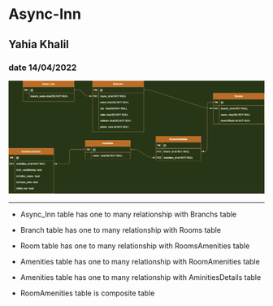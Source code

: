 # Async-Inn

## Yahia Khalil

### date 14/04/2022

![](./Relations.png)

---

- Async_Inn table has one to many relationship with Branchs table

- Branch table has one to many relationship with Rooms table

- Room table has one to many relationship with RoomsAmenities table

- Amenities table has one to many relationship with RoomAmenities table

- Amenities table has one to many relationship with AminitiesDetails table

- RoomAmenities table is composite table